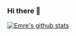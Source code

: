 ### Hi there 👋

[![Emre's github stats](https://github-readme-stats.vercel.app/api?username=emrekacan&count_private=true&show_icons=true&theme=radical&hide_rank=false)](https://github.com/anuraghazra/github-readme-stats)

<!--
**emrekacan/emrekacan** is a ✨ _special_ ✨ repository because its `README.md` (this file) appears on your GitHub profile.

Here are some ideas to get you started:

- 🔭 I’m currently working on ...
- 🌱 I’m currently learning ...
- 👯 I’m looking to collaborate on ...
- 🤔 I’m looking for help with ...
- 💬 Ask me about ...
- 📫 How to reach me: ...
- 😄 Pronouns: ...
- ⚡ Fun fact: ...
-->
